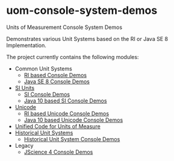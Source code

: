 uom-console-system-demos
=========

Units of Measurement Console System Demos

Demonstrates various Unit Systems based on the RI or Java SE 8 Implementation.

The project currently contains the following modules:

- Common Unit Systems
  - [RI based Console Demos](common)
  - [Java SE 8 Console Demos](common-java8)
- [SI Units](https://en.wikipedia.org/wiki/International_System_of_Units)
  - [SI Console Demos](si)
  - [Java 10 based SI Console Demos](si-java10)
- [Unicode](https://de.wikipedia.org/wiki/Unicode)
  - [RI based Unicode Console Demos](unicode)
  - [Java 10 based Unicode Console Demos](unicode-java10)
- [Unified Code for Units of Measure](http://unitsofmeasure.org)
- [Historical Unit Systems](https://en.wikipedia.org/wiki/History_of_measurement)
  - [Historical Unit System Console Demos](historical)
- Legacy
  - [JScience 4 Console Demos](jscience)
